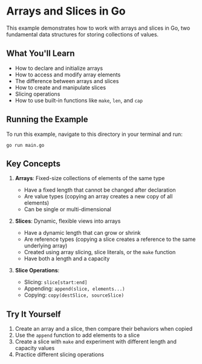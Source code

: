 # Arrays and Slices in Go

This example demonstrates how to work with arrays and slices in Go, two fundamental data structures for storing collections of values.

## What You'll Learn

- How to declare and initialize arrays
- How to access and modify array elements
- The difference between arrays and slices
- How to create and manipulate slices
- Slicing operations
- How to use built-in functions like `make`, `len`, and `cap`

## Running the Example

To run this example, navigate to this directory in your terminal and run:

```
go run main.go
```

## Key Concepts

1. **Arrays**: Fixed-size collections of elements of the same type
   - Have a fixed length that cannot be changed after declaration
   - Are value types (copying an array creates a new copy of all elements)
   - Can be single or multi-dimensional

2. **Slices**: Dynamic, flexible views into arrays
   - Have a dynamic length that can grow or shrink
   - Are reference types (copying a slice creates a reference to the same underlying array)
   - Created using array slicing, slice literals, or the `make` function
   - Have both a length and a capacity

3. **Slice Operations**:
   - Slicing: `slice[start:end]`
   - Appending: `append(slice, elements...)`
   - Copying: `copy(destSlice, sourceSlice)`

## Try It Yourself

1. Create an array and a slice, then compare their behaviors when copied
2. Use the `append` function to add elements to a slice
3. Create a slice with `make` and experiment with different length and capacity values
4. Practice different slicing operations
